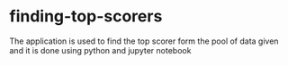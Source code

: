 # finding-top-scorers
The application is used to find the top scorer form the pool of data given and it is done using python and jupyter notebook
